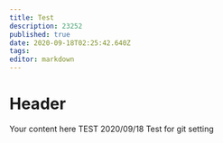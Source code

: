 ```yaml
---
title: Test
description: 23252
published: true
date: 2020-09-18T02:25:42.640Z
tags: 
editor: markdown
---
```


# Header
Your content here
TEST
2020/09/18 Test for git setting
